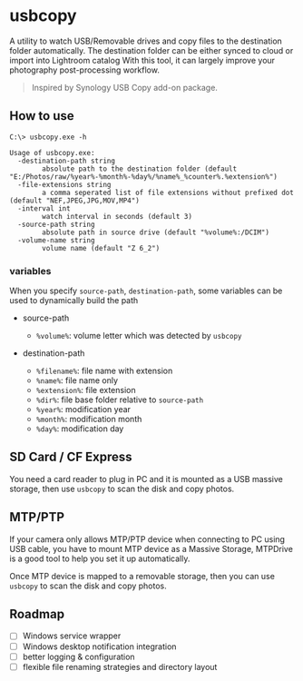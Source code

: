 # usbcopy

A utility to watch USB/Removable drives and copy files to the destination folder automatically. 
The destination folder can be either synced to cloud or import into Lightroom catalog
With this tool, it can largely improve your photography post-processing workflow.

> Inspired by Synology USB Copy add-on package.

## How to use

```
C:\> usbcopy.exe -h

Usage of usbcopy.exe:
  -destination-path string
        absolute path to the destination folder (default "E:/Photos/raw/%year%-%month%-%day%/%name%_%counter%.%extension%")
  -file-extensions string
        a comma seperated list of file extensions without prefixed dot (default "NEF,JPEG,JPG,MOV,MP4")
  -interval int
        watch interval in seconds (default 3)
  -source-path string
        absolute path in source drive (default "%volume%:/DCIM")
  -volume-name string
        volume name (default "Z 6_2")
```

### variables

When you specify `source-path`, `destination-path`, some variables can be used to dynamically build the path

- source-path
  - `%volume%`: volume letter which was detected by `usbcopy`

- destination-path
  - `%filename%`: file name with extension
  - `%name%`: file name only
  - `%extension%`: file extension
  - `%dir%`: file base folder relative to `source-path`
  - `%year%`: modification year
  - `%month%`: modification month
  - `%day%`: modification day

## SD Card / CF Express

You need a card reader to plug in PC and it is mounted as a USB massive storage, then use `usbcopy` to scan the disk and copy photos.

## MTP/PTP

If your camera only allows MTP/PTP device when connecting to PC using USB cable, you have to mount MTP device as a Massive Storage,
MTPDrive is a good tool to help you set it up automatically.

Once MTP device is mapped to a removable storage, then you can use `usbcopy` to scan the disk and copy photos.


## Roadmap

- [ ] Windows service wrapper
- [ ] Windows desktop notification integration
- [ ] better logging & configuration
- [ ] flexible file renaming strategies and directory layout 